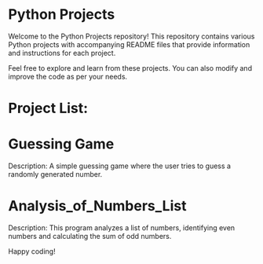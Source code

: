 # Python Projects

Welcome to the Python Projects repository! This repository contains various Python projects with accompanying README files that provide information and instructions for each project.

Feel free to explore and learn from these projects. You can also modify and improve the code as per your needs.

#  Project List:

# Guessing Game
Description: A simple guessing game where the user tries to guess a randomly generated number.

# Analysis_of_Numbers_List
Description: This  program analyzes a list of numbers, identifying even numbers and calculating the sum of odd numbers.


Happy coding!
